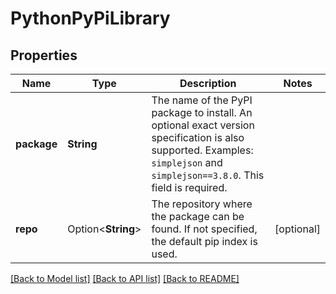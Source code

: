 # PythonPyPiLibrary

## Properties

Name | Type | Description | Notes
------------ | ------------- | ------------- | -------------
**package** | **String** | The name of the PyPI package to install. An optional exact version specification is also supported. Examples: `simplejson` and `simplejson==3.8.0`. This field is required. | 
**repo** | Option<**String**> | The repository where the package can be found. If not specified, the default pip index is used. | [optional]

[[Back to Model list]](../README.md#documentation-for-models) [[Back to API list]](../README.md#documentation-for-api-endpoints) [[Back to README]](../README.md)


